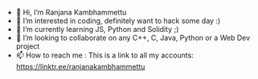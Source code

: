 - 👋 Hi, I’m Ranjana Kambhammettu
- 👀 I’m interested in coding, definitely want to hack some day :)
- 🌱 I’m currently learning JS, Python and Solidity ;)
- 💞️ I’m looking to collaborate on any C++, C, Java, Python or a Web Dev project
- 📫 How to reach me : This is a link to all my accounts: https://linktr.ee/ranjanakambhammettu

<!---
Ranjana-Kambhammettu/Ranjana-Kambhammettu is a ✨ special ✨ repository because its `README.md` (this file) appears on your GitHub profile.
You can click the Preview link to take a look at your changes.
--->
